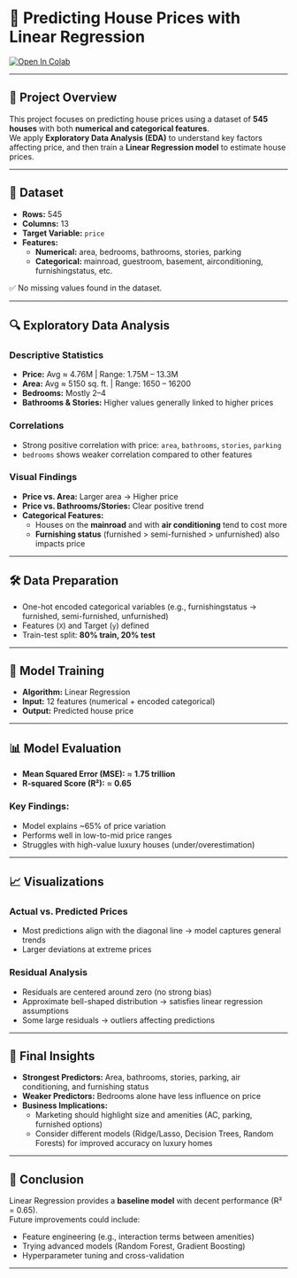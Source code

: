 # 🏡 Predicting House Prices with Linear Regression

[![Open In Colab](https://colab.research.google.com/assets/colab-badge.svg)](https://colab.research.google.com/)

---

## 📌 Project Overview
This project focuses on predicting house prices using a dataset of **545 houses** with both **numerical and categorical features**.  
We apply **Exploratory Data Analysis (EDA)** to understand key factors affecting price, and then train a **Linear Regression model** to estimate house prices.

---

## 📂 Dataset
- **Rows:** 545  
- **Columns:** 13  
- **Target Variable:** `price`  
- **Features:**
  - **Numerical:** area, bedrooms, bathrooms, stories, parking  
  - **Categorical:** mainroad, guestroom, basement, airconditioning, furnishingstatus, etc.  

✅ No missing values found in the dataset.  

---

## 🔍 Exploratory Data Analysis

### Descriptive Statistics
- **Price:** Avg ≈ 4.76M | Range: 1.75M – 13.3M  
- **Area:** Avg ≈ 5150 sq. ft. | Range: 1650 – 16200  
- **Bedrooms:** Mostly 2–4  
- **Bathrooms & Stories:** Higher values generally linked to higher prices  

### Correlations
- Strong positive correlation with price: `area`, `bathrooms`, `stories`, `parking`  
- `bedrooms` shows weaker correlation compared to other features  

### Visual Findings
- **Price vs. Area:** Larger area → Higher price  
- **Price vs. Bathrooms/Stories:** Clear positive trend  
- **Categorical Features:**  
  - Houses on the **mainroad** and with **air conditioning** tend to cost more  
  - **Furnishing status** (furnished > semi-furnished > unfurnished) also impacts price  

---

## 🛠️ Data Preparation
- One-hot encoded categorical variables (e.g., furnishingstatus → furnished, semi-furnished, unfurnished)  
- Features (`X`) and Target (`y`) defined  
- Train-test split: **80% train, 20% test**

---

## 🤖 Model Training
- **Algorithm:** Linear Regression  
- **Input:** 12 features (numerical + encoded categorical)  
- **Output:** Predicted house price  

---

## 📊 Model Evaluation
- **Mean Squared Error (MSE):** ≈ **1.75 trillion**  
- **R-squared Score (R²):** ≈ **0.65**  

### Key Findings:
- Model explains ~65% of price variation  
- Performs well in low-to-mid price ranges  
- Struggles with high-value luxury houses (under/overestimation)  

---

## 📈 Visualizations

### Actual vs. Predicted Prices
- Most predictions align with the diagonal line → model captures general trends  
- Larger deviations at extreme prices  

### Residual Analysis
- Residuals are centered around zero (no strong bias)  
- Approximate bell-shaped distribution → satisfies linear regression assumptions  
- Some large residuals → outliers affecting predictions  

---

## 📝 Final Insights
- **Strongest Predictors:** Area, bathrooms, stories, parking, air conditioning, and furnishing status  
- **Weaker Predictors:** Bedrooms alone have less influence on price  
- **Business Implications:**  
  - Marketing should highlight size and amenities (AC, parking, furnished options)  
  - Consider different models (Ridge/Lasso, Decision Trees, Random Forests) for improved accuracy on luxury homes  

---

## 🚀 Conclusion
Linear Regression provides a **baseline model** with decent performance (R² = 0.65).  
Future improvements could include:
- Feature engineering (e.g., interaction terms between amenities)  
- Trying advanced models (Random Forest, Gradient Boosting)  
- Hyperparameter tuning and cross-validation  

---

